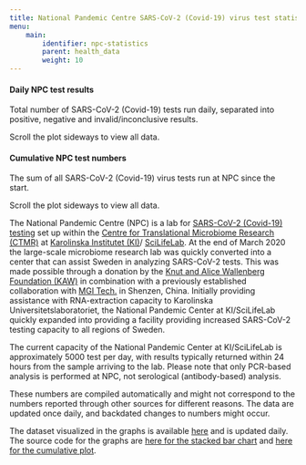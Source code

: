 ```yaml
---
title: National Pandemic Centre SARS-CoV-2 (Covid-19) virus test statistics
menu:
    main:
        identifier: npc-statistics
        parent: health_data
        weight: 10
---
```


#### Daily NPC test results

Total number of SARS-CoV-2 (Covid-19) tests run daily, separated into
positive, negative and invalid/inconclusive results.

<div class="d-md-none alert alert-info">
  Scroll the plot sideways to view all data.
</div>

<div class="plot_wrapper">
  <div id="stacked-bar-chart"></div>
</div>

#### Cumulative NPC test numbers

The sum of all SARS-CoV-2 (Covid-19) virus tests run at NPC since the start.

<div class="d-md-none alert alert-info">
  Scroll the plot sideways to view all data.
</div>

<div class="plot_wrapper">
  <div id="cumulative-plot"></div>
</div>

The National Pandemic Centre (NPC) is a lab for
[SARS-CoV-2 (Covid-19) testing](https://ki.se/mtc/ctmr-and-covid-19)
set up within the
[Centre for Translational Microbiome Research (CTMR)](https://ki.se/en/research/centre-for-translational-microbiome-research-ctmr)
at [Karolinska Institutet (KI)](https://ki.se/en)/
[SciLifeLab](https://www.scilifelab.se/).
At the end of March 2020 the large-scale microbiome research lab was
quickly converted into a center that can assist Sweden in
analyzing SARS-CoV-2 tests.
This was made possible through a donation by the
[Knut and Alice Wallenberg Foundation (KAW)](https://kaw.wallenberg.org/en)
in combination with a previously established collaboration with
[MGI Tech.](https://en.mgitech.cn/) in Shenzen, China.
Initially providing assistance with RNA-extraction capacity to
Karolinska Universitetslaboratoriet, the National Pandemic Center
at KI/SciLifeLab quickly expanded into providing a facility providing
increased SARS-CoV-2 testing capacity to all regions of Sweden.

The current capacity of the National Pandemic Center at KI/SciLifeLab is
approximately 5000 test per day, with results typically returned within
24 hours from the sample arriving to the lab. Please note that only PCR-based
analysis is performed at NPC, not serological (antibody-based) analysis.

These numbers are compiled automatically and might not correspond to
the numbers reported through other sources for different reasons.
The data are updated once daily, and backdated changes to numbers might occur.

The dataset visualized in the graphs is available
[here](https://datagraphics.dckube.scilifelab.se/dataset/bbbaf64a25a1452287a8630503f07418) and is updated daily.
The source code for the graphs are
[here for the stacked bar chart](https://datagraphics.dckube.scilifelab.se/graphic/ddb1119aefce47d58d0b3a49e98b4fcc)
and [here for the cumulative plot](https://datagraphics.dckube.scilifelab.se/graphic/e823c75ee55849e7999da56c6c869c7a).

<script src="https://cdn.jsdelivr.net/npm/vega@5.12.1"></script>
<script src="https://cdn.jsdelivr.net/npm/vega-lite@4.12.2"></script>
<script src="https://cdn.jsdelivr.net/npm/vega-embed@6.8.0"></script>

<script src="https://datagraphics.dckube.scilifelab.se/graphic/ddb1119aefce47d58d0b3a49e98b4fcc.js?id=stacked-bar-chart"></script>

<script src="https://datagraphics.dckube.scilifelab.se/graphic/e823c75ee55849e7999da56c6c869c7a.js?id=cumulative-plot"></script>
